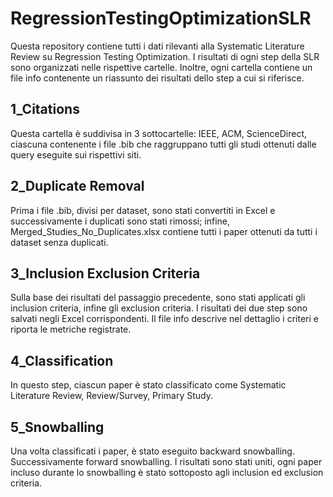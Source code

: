 # RegressionTestingOptimizationSLR

Questa repository contiene tutti i dati rilevanti alla Systematic Literature Review su Regression Testing Optimization.
I risultati di ogni step della SLR sono organizzati nelle rispettive cartelle. Inoltre, ogni cartella contiene un file info contenente un riassunto dei risultati dello step a cui si riferisce.

## 1_Citations
Questa cartella è suddivisa in 3 sottocartelle: IEEE, ACM, ScienceDirect, ciascuna contenente i file .bib che raggruppano tutti gli studi ottenuti dalle query eseguite sui rispettivi siti.

## 2_Duplicate Removal
Prima i file .bib, divisi per dataset, sono stati convertiti in Excel e successivamente i duplicati sono stati rimossi; infine, Merged_Studies_No_Duplicates.xlsx contiene tutti i paper ottenuti da tutti i dataset senza duplicati.

## 3_Inclusion Exclusion Criteria
Sulla base dei risultati del passaggio precedente, sono stati applicati gli inclusion criteria, infine gli exclusion criteria. I risultati dei due step sono salvati negli Excel corrispondenti. Il file info descrive nel dettaglio i criteri e riporta le metriche registrate.

## 4_Classification
In questo step, ciascun paper è stato classificato come Systematic Literature Review, Review/Survey, Primary Study.

## 5_Snowballing
Una volta classificati i paper, è stato eseguito backward snowballing. Successivamente forward snowballing. I risultati sono stati uniti, ogni paper incluso durante lo snowballing è stato sottoposto agli inclusion ed exclusion criteria.